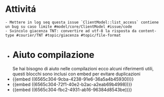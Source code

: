 # Attivitá
	- Mettere in log seq questa issue `ClientModel::list_access` contiene un bug su caso limite #model/core/ClientModel #issue/code
	- Svincolo giacenza TNT: convertire ad utf-8 la risposta da content-type #courier/TNT #topic/giacenza #topic/file-format
- # Aiuto compilazione
  Se hai bisogno di aiuto nelle compilazioni ecco alcuni riferimenti utili, questi blocchi sono inclusi con embed per evitare duplicazioni
- {{embed ((6565c304-9cba-4238-91e6-36a5a4b45930))}}
- {{embed ((6565c304-72f1-40e2-b2ac-a2eab69b4998))}}
- {{embed ((6565c304-fbc2-4931-ab16-96384d8543be))}}